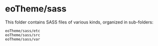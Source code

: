 # eoTheme/sass

This folder contains SASS files of various kinds, organized in sub-folders:

    eoTheme/sass/etc
    eoTheme/sass/src
    eoTheme/sass/var
